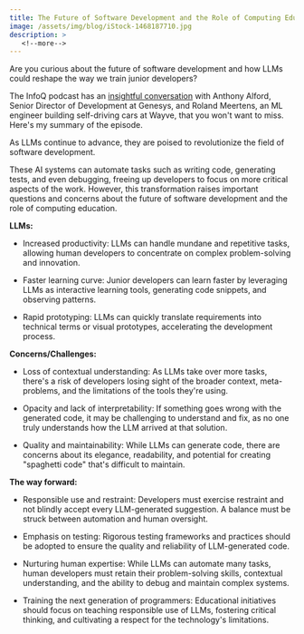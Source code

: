 ```yaml
---
title: The Future of Software Development and the Role of Computing Education with LLMs
image: /assets/img/blog/iStock-1468187710.jpg
description: >
   <!--more-->
---
```


Are you curious about the future of software development and how LLMs could reshape the way we train junior developers?

The InfoQ podcast has an <a href="https://www.infoq.com/podcasts/llms-programming-tasks-training-developers/">insightful conversation</a> with Anthony Alford, Senior Director of Development at Genesys, and Roland Meertens, an ML engineer building self-driving cars at Wayve, that you won't want to miss. Here's my summary of the episode.

<!--more-->

As LLMs continue to advance, they are poised to revolutionize the field of software development. 

These AI systems can automate tasks such as writing code, generating tests, and even debugging, freeing up developers to focus on more critical aspects of the work. However, this transformation raises important questions and concerns about the future of software development and the role of computing education.

<b>LLMs:</b>

- Increased productivity: LLMs can handle mundane and repetitive tasks, allowing human developers to concentrate on complex problem-solving and innovation.

- Faster learning curve: Junior developers can learn faster by leveraging LLMs as interactive learning tools, generating code snippets, and observing patterns.

- Rapid prototyping: LLMs can quickly translate requirements into technical terms or visual prototypes, accelerating the development process.

<b>Concerns/Challenges:</b>

- Loss of contextual understanding: As LLMs take over more tasks, there's a risk of developers losing sight of the broader context, meta-problems, and the limitations of the tools they're using.

- Opacity and lack of interpretability: If something goes wrong with the generated code, it may be challenging to understand and fix, as no one truly understands how the LLM arrived at that solution.

- Quality and maintainability: While LLMs can generate code, there are concerns about its elegance, readability, and potential for creating "spaghetti code" that's difficult to maintain.

<b>The way forward:</b>

- Responsible use and restraint: Developers must exercise restraint and not blindly accept every LLM-generated suggestion. A balance must be struck between automation and human oversight.

- Emphasis on testing: Rigorous testing frameworks and practices should be adopted to ensure the quality and reliability of LLM-generated code.

- Nurturing human expertise: While LLMs can automate many tasks, human developers must retain their problem-solving skills, contextual understanding, and the ability to debug and maintain complex systems.

- Training the next generation of programmers: Educational initiatives should focus on teaching responsible use of LLMs, fostering critical thinking, and cultivating a respect for the technology's limitations.
